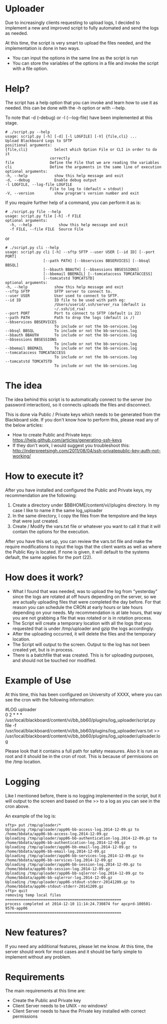 Uploader
=========
Due to increasingly clients requesting to upload logs, I decided to implement a new and improved script to fully automated and send the logs as needed.

At this time, the script is very smart to upload the files needed, and the implementation is done in two ways.
* You can input the options in the same line as the script is run
* You can store the variables of the options in a file and invoke the script with a file option.

Help?
===========
The script has a help option that you can invoke and learn how to use it as needed. this can be done with the -h option or with --help.

To note that -d (–debug) or -l (--log-file) have been implemented at this stage.

    # ./script.py --help
    usage: script.py [-h] [-d] [-l LOGFILE] [-V] {file,cli} ...
    Upload Blackboard Logs to SFTP
    positional arguments:
    {file,cli}            Select which Option File or CLI in order to do it
                        correctly
    file                Define the File that we are reading the variables
    cli                 Define the arguments in the same line of execution
    optional arguments:
    -h, --help            show this help message and exit
    -d, --debug           Enable debug output
    -l LOGFILE, --log-file LOGFILE
                        File to log to (default = stdout)
    -V, --version         show program's version number and exit

If you require further help of a command, you can perform it as is:

    # ./script.py file --help
    usage: script.py file [-h] -f FILE
    optional arguments:
      -h, --help            show this help message and exit
      -f FILE, --file FILE  Source File

or

    # ./script.py cli --help
    usage: script.py cli [-h] --sftp SFTP --user USER [--id ID] [--port PORT]
                     [--path PATH] [--bbservices BBSERVICES] [--bbsql BBSQL]
                     [--bbauth BBAUTH] [--bbsessions BBSESSIONS]
                     [--bbemail BBEMAIL] [--tomcataccess TOMCATACCESS]
                     [--tomcatstd TOMCATSTD]
    optional arguments:
    -h, --help            show this help message and exit
    --sftp SFTP           SFTP server to connect to.
    --user USER           User used to connect to SFTP.
    --id ID               ID file to be used with path eg:
                          /Users/userid/.ssh/server_rsa (default is
                          ~/.ssh/id_rsa)
    --port PORT           Port to connect to SFTP (default is 22)
    --path PATH           Path to drop the logs (default is /)
    --bbservices BBSERVICES
                          To include or not the bb-services.log
    --bbsql BBSQL         To include or not the bb-services.log
    --bbauth BBAUTH       To include or not the bb-services.log
    --bbsessions BBSESSIONS
                          To include or not the bb-services.log
    --bbemail BBEMAIL     To include or not the bb-services.log
    --tomcataccess TOMCATACCESS
                          To include or not the bb-services.log
    --tomcatstd TOMCATSTD
                          To include or not the bb-services.log

The idea
============
The idea behind this script is to automatically connect to the server (no password interaction), so it connects uploads the files and disconnect.

This is done via Public / Private keys which needs to be generated from the Blackboard side. 
If you don't know how to perform this, please read any of the below articles:
* How to create Public and Private keys: https://help.github.com/articles/generating-ssh-keys
* If they don't work, I would suggest you troubleshoot this: http://inderpreetsingh.com/2011/08/04/ssh-privatepublic-key-auth-not-working/

How to execute it?
=================
After you have installed and configured the Public and Private keys, my recommendation are the following:

1. Create a directory under $BBHOME/content/vi/<schema>/plugins directory. In my case I like to name it the same log_uploader
2. In the same directory, I copy the files from the tempstore and the keys that were just created.
3. Create / Modify the vars.txt file or whatever you want to call it that it will contain the options for the execution.

After you have this set up, you can review the vars.txt file and make the require modifications to input the logs that the client wants as well as where the Public Key is located. If none is given, it will default to the systems default, the same applies for the port (22).

How does it work?
=================
* What I found that was needed, was to upload the log from "yesterday" since the logs are rotated at off hours depending on the server, so we are actually uploading files that were completed the day before. For that reason you can schedule the CRON at early hours or late hours depending on your needs. My recommendation is at late hours, that way you are not grabbing a file that was rotated or is in rotation process.
* The Script will create a temporary location with all the logs that you requested that is under /tmp/uploader and gzip the logs accordingly.
* After the uploading occurred, it will delete the files and the temporary location.
* The Script will output to the screen. Output to the log has not been created yet, but is in process.
* There is a batchfile that was created. This is for uploading purposes, and should not be touched nor modified.

Example of Use
===============

At this time, this has been configured on University of XXXX, where you can see the cron with the following information:

#LOG uploader  
0 2 * * * /usr/local/blackboard/content/vi/bb_bb60/plugins/log_uploader/script.py file -f /usr/local/blackboard/content/vi/bb_bb60/plugins/log_uploader/vars.txt >> /usr/local/blackboard/content/vi/bb_bb60/plugins/log_uploader/uploader.log

Please look that it contains a full path for safety measures. Also it is run as root and it should be in the cron of root. This is because of permissions on the /tmp location.

Logging
==========

Like I mentioned before, there is no logging implemented in the script, but it will  output to the screen and based on the >> to a log as you can see in the cron above.

An example of the log is:

    sftp> put /tmp/uploader/*
    Uploading /tmp/uploader/app06-bb-access-log.2014-12-09.gz to /home/bbdata/app06-bb-access-log.2014-12-09.gz
    Uploading /tmp/uploader/app06-bb-authentication-log.2014-12-09.gz to /home/bbdata/app06-bb-authentication-log.2014-12-09.gz
    Uploading /tmp/uploader/app06-bb-email-log.2014-12-09.gz to /home/bbdata/app06-bb-email-log.2014-12-09.gz
    Uploading /tmp/uploader/app06-bb-services-log.2014-12-09.gz to /home/bbdata/app06-bb-services-log.2014-12-09.gz
    Uploading /tmp/uploader/app06-bb-session-log.2014-12-09.gz to /home/bbdata/app06-bb-session-log.2014-12-09.gz
    Uploading /tmp/uploader/app06-bb-sqlerror-log.2014-12-09.gz to /home/bbdata/app06-bb-sqlerror-log.2014-12-09.gz
    Uploading /tmp/uploader/app06-stdout-stderr-20141209.gz to /home/bbdata/app06-stdout-stderr-20141209.gz
    sftp> quit
    removing temp local files
    ====================================================
    process completed at 2014-12-10 11:14:24.730874 for apcprd-100501-9576-app06
    ====================================================

New features?
==============

If you need any additional features, please let me know. At this time, the server should work for most cases and it should be fairly simple to implement without any problem.

Requirements
=============

The main requirements at this time are:
* Create the Public and Private key
* Client Server needs to be UNIX - no windows!
* Client Server needs to have the Private key installed with correct permissions

